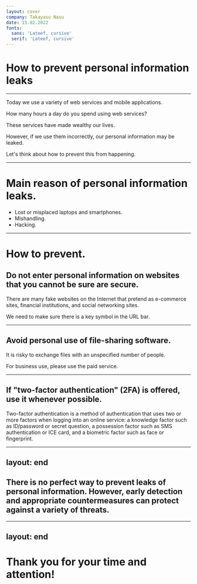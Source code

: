 ```yaml
---
layout: cover
company: Takayasu Nasu
date: 15.02.2022
fonts:
  sans: 'Lateef, cursive'
  serif: 'Lateef, cursive'
---
```


# How to prevent personal information leaks

---

Today we use a variety of web services and mobile applications.

How many hours a day do you spend using web services?

These services have made wealthy our lives.

However, if we use them incorrectly, our personal information may be leaked.

Let's think about how to prevent this from happening.


---

# Main reason of personal information leaks.

- Lost or misplaced laptops and smartphones.
- Mishandling.
- Hacking.

---

# How to prevent.

## Do not enter personal information on websites that you cannot be sure are secure.

There are many fake websites on the Internet that pretend as e-commerce sites, financial institutions, and social networking sites.

We need to make sure there is a key symbol in the URL bar.

---

## Avoid personal use of file-sharing software.

It is risky to exchange files with an unspecified number of people.

For business use, please use the paid service.

---

## If "two-factor authentication" (2FA) is offered, use it whenever possible.

Two-factor authentication is a method of authentication that uses two or more factors when logging into an online service: a knowledge factor such as ID/password or secret question, a possession factor such as SMS authentication or ICE card, and a biometric factor such as face or fingerprint.

---
layout: end
---

## There is no perfect way to prevent leaks of personal information. However, early detection and appropriate countermeasures can protect against a variety of threats.

---
layout: end
---

# Thank you for your time and attention!
